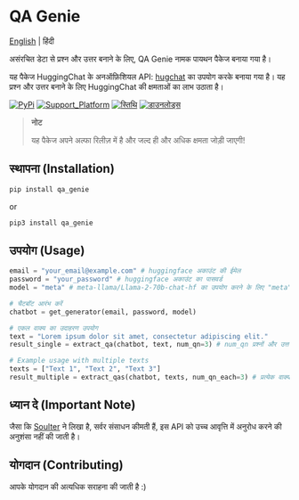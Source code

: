 # QA Genie

[English](README.md) | हिंदी

असंरचित डेटा से प्रश्न और उत्तर बनाने के लिए, QA Genie नामक पायथन पैकेज बनाया गया है। 

यह पैकेज HuggingChat के अनऑफ़िशियल API: [hugchat](https://pypi.org/project/hugchat/) का उपयोग करके बनाया गया है। यह प्रश्न और उत्तर बनाने के लिए HuggingChat की क्षमताओं का लाभ उठाता है।

[![PyPi](https://img.shields.io/pypi/v/qa_genie.svg?logo=pypi&logoColor=white)](https://pypi.python.org/pypi/qa_genie)
[![Support_Platform](https://img.shields.io/badge/3.9+-%234ea94b.svg?logo=python&logoColor=white)](https://pypi.python.org/pypi/qa_genie)
[![स्तिथि](https://img.shields.io/badge/status-operational-%234ea94b.svg?logo=ok&logoColor=white)](https://pypi.python.org/pypi/qa_genie)
[![डाउनलोड्स](https://static.pepy.tech/badge/qa_genie?logo=download&logoColor=white)](https://www.pepy.tech/projects/qa_genie)

> **नोट**
>
> यह पैकेज अपने अल्फा रिलीज़ में है और जल्द ही और अधिक क्षमता जोड़ी जाएगी!


## स्थापना (Installation)
```bash
pip install qa_genie
```
or
```bash
pip3 install qa_genie
```


## उपयोग (Usage)
```python
email = "your_email@example.com" # huggingface अकाउंट की ईमेल 
password = "your_password" # huggingface अकाउंट का पासवर्ड 
model = "meta" # meta-llama/Llama-2-70b-chat-hf का उपयोग करने के लिए "meta" या OpenAssistant/oasst-sft-6-llama-30b का उपयोग करने के लिए "oasst" डाले

# चैटबॉट आरंभ करें
chatbot = get_generator(email, password, model)

# एकल वाक्य का उदाहरण उपयोग
text = "Lorem ipsum dolor sit amet, consectetur adipiscing elit."
result_single = extract_qa(chatbot, text, num_qn=3) # num_qn प्रश्नों और उत्तरों के साथ pandas.DataFrame लौटाता है

# Example usage with multiple texts
texts = ["Text 1", "Text 2", "Text 3"]
result_multiple = extract_qas(chatbot, texts, num_qn_each=3) # प्रत्येक वाक्य के लिए num_qn_each प्रश्नों और उत्तरों के साथ pandas.DataFrame लौटाता ह
```

## ध्यान दे (Important Note)
जैसा कि [Soulter](github.com/Soulter) ने लिखा है, सर्वर संसाधन कीमती हैं, इस API को उच्च आवृत्ति में अनुरोध करने की अनुशंसा नहीं की जाती है।

## योगदान (Contributing)
आपके योगदान की अत्यधिक सराहना की जाती है :)
